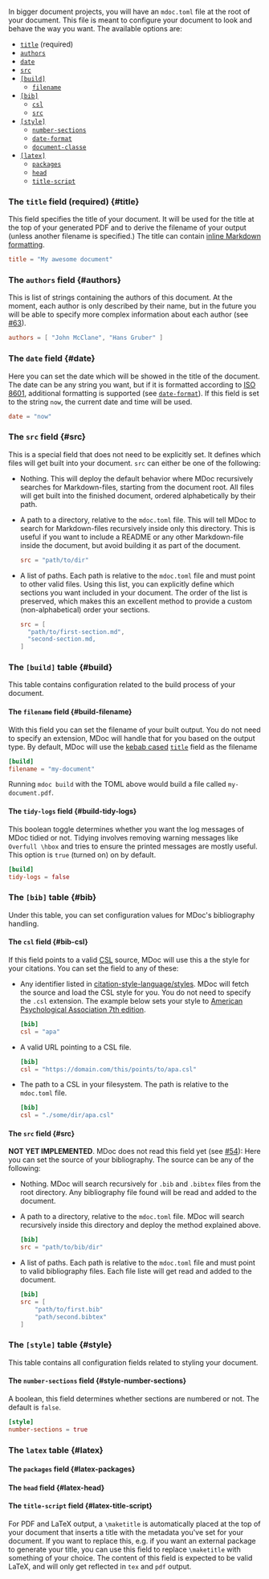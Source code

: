 In bigger document projects, you will have an `mdoc.toml` file at the root of your document. This file is meant to configure your document to look and behave the way you want. The available options are:

- [`title`](#title) (required)
- [`authors`](#authors)
- [`date`](#date)
- [`src`](#src)
- [`[build]`](#build)
    - [`filename`](#build-filename)
- [`[bib]`](#bib)
    - [`csl`](#bib-csl)
    - [`src`](#bib-src)
- [`[style]`](#style)
    - [`number-sections`](#style-number-sections)
    - [`date-format`](#style-date-format)
    - [`document-classe`](#style-document-class)
- [`[latex]`](#latex)
    - [`packages`](#latex-packages)
    - [`head`](#latex-head)
    - [`title-script`](#latex-title-script)


### The `title` field (required) {#title}

This field specifies the title of your document. It will be used for the title at the top of your generated PDF and to derive the filename of your output (unless another filename is specified.) The title can contain [inline Markdown formatting](./markdown/formatting.md).

```toml
title = "My awesome document"
```

### The `authors` field {#authors}

This is list of strings containing the authors of this document. At the moment, each author is only described by their name, but in the future you will be able to specify more complex information about each author (see [#63](https://github.com/kmaasrud/mdoc/issues/63)).

```toml
authors = [ "John McClane", "Hans Gruber" ]
```

### The `date` field {#date}

Here you can set the date which will be showed in the title of the document. The date can be any string you want, but if it is formatted according to [ISO 8601](https://en.wikipedia.org/wiki/ISO_8601), additional formatting is supported (see [`date-format`](#date-format)). If this field is set to the string `now`, the current date and time will be used.

```toml
date = "now"
```

### The `src` field {#src}

This is a special field that does not need to be explicitly set. It defines which files will get built into your document. `src` can either be one of the following:

- Nothing. This will deploy the default behavior where MDoc recursively searches for Markdown-files, starting from the document root. All files will get built into the finished document, ordered alphabetically by their path.
- A path to a directory, relative to the `mdoc.toml` file. This will tell MDoc to search for Markdown-files recursively inside only this directory. This is useful if you want to include a README or any other Markdown-file inside the document, but avoid building it as part of the document.

    ```toml
    src = "path/to/dir"
    ```

- A list of paths. Each path is relative to the `mdoc.toml` file and must point to other valid files. Using this list, you can explicitly define which sections you want included in your document. The order of the list is preserved, which makes this an excellent method to provide a custom (non-alphabetical) order your sections.

    ```toml
    src = [
      "path/to/first-section.md",
      "second-section.md,
    ]
    ```
### The `[build]` table {#build}

This table contains configuration related to the build process of your document.

#### The `filename` field {#build-filename}

With this field you can set the filename of your built output. You do not need to specify an extension, MDoc will handle that for you based on the output type. By default, MDoc will use the [kebab cased](https://en.wikipedia.org/wiki/Letter_case#Kebab_case) [`title`](#title) field as the filename

```toml
[build]
filename = "my-document"
```

Running `mdoc build` with the TOML above would build a file called `my-document.pdf`.

#### The `tidy-logs` field {#build-tidy-logs}

This boolean toggle determines whether you want the log messages of MDoc tidied or not. Tidying involves removing warning messages like `Overfull \hbox` and tries to ensure the printed messages are mostly useful. This option is `true` (turned on) on by default.

```toml
[build]
tidy-logs = false
```

### The `[bib]` table {#bib}

Under this table, you can set configuration values for MDoc's bibliography handling.

#### The `csl` field {#bib-csl}

If this field points to a valid [CSL]() source, MDoc will use this a the style for your citations. You can set the field to any of these:

- Any identifier listed in [citation-style-language/styles](https://github.com/citation-style-language/styles). MDoc will fetch the source and load the CSL style for you. You do not need to specify the `.csl` extension. The example below sets your style to [American Psychological Association 7th edition](https://github.com/citation-style-language/styles/blob/master/apa.csl).

    ```toml
    [bib]
    csl = "apa"
    ```

- A valid URL pointing to a CSL file.

    ```toml
    [bib]
    csl = "https://domain.com/this/points/to/apa.csl"
    ```

- The path to a CSL in your filesystem. The path is relative to the `mdoc.toml` file.

    ```toml
    [bib]
    csl = "./some/dir/apa.csl"
    ```

#### The `src` field {#src}

**NOT YET IMPLEMENTED**. MDoc does not read this field yet (see [#54](https://github.com/kmaasrud/mdoc/issues/54)): Here you can set the source of your bibliography. The source can be any of the following:

- Nothing. MDoc will search recursively for `.bib` and `.bibtex` files from the root directory. Any bibliography file found will be read and added to the document.
- A path to a directory, relative to the `mdoc.toml` file. MDoc will search recursively inside this directory and deploy the method explained above.

    ```toml
    [bib]
    src = "path/to/bib/dir"
    ```

- A list of paths. Each path is relative to the `mdoc.toml` file and must point to valid bibliography files. Each file liste will get read and added to the document.

    ```toml
    [bib]
    src = [
        "path/to/first.bib"
        "path/second.bibtex"
    ]
    ```

### The `[style]` table {#style}

This table contains all configuration fields related to styling your document.

#### The `number-sections` field {#style-number-sections}

A boolean, this field determines whether sections are numbered or not. The default is `false`.

```toml
[style]
number-sections = true
```

### The `latex` table {#latex}

#### The `packages` field {#latex-packages}

#### The `head` field {#latex-head}

#### The `title-script` field {#latex-title-script}

For PDF and LaTeX output, a `\maketitle` is automatically placed at the top of your document that inserts a title with the metadata you've set for your document. If you want to replace this, e.g. if you want an external package to generate your title, you can use this field to replace `\maketitle` with something of your choice. The content of this field is expected to be valid LaTeX, and will only get reflected in `tex` and `pdf` output.
